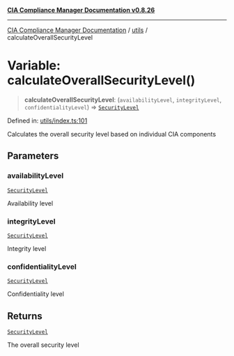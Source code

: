 [**CIA Compliance Manager Documentation v0.8.26**](../../README.md)

***

[CIA Compliance Manager Documentation](../../modules.md) / [utils](../README.md) / calculateOverallSecurityLevel

# Variable: calculateOverallSecurityLevel()

> **calculateOverallSecurityLevel**: (`availabilityLevel`, `integrityLevel`, `confidentialityLevel`) => [`SecurityLevel`](../../types/cia/type-aliases/SecurityLevel.md)

Defined in: [utils/index.ts:101](https://github.com/Hack23/cia-compliance-manager/blob/168f1311621722afef33b264085d8ac99d4a3213/src/utils/index.ts#L101)

Calculates the overall security level based on individual CIA components

## Parameters

### availabilityLevel

[`SecurityLevel`](../../types/cia/type-aliases/SecurityLevel.md)

Availability level

### integrityLevel

[`SecurityLevel`](../../types/cia/type-aliases/SecurityLevel.md)

Integrity level

### confidentialityLevel

[`SecurityLevel`](../../types/cia/type-aliases/SecurityLevel.md)

Confidentiality level

## Returns

[`SecurityLevel`](../../types/cia/type-aliases/SecurityLevel.md)

The overall security level
